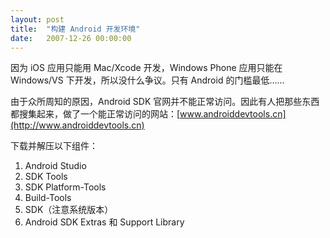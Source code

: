 ```yaml
---
layout: post
title:  "构建 Android 开发环境"
date:   2007-12-26 00:00:00
---
```


因为 iOS 应用只能用 Mac/Xcode 开发，Windows Phone 应用只能在 Windows/VS 下开发，所以没什么争议。只有 Android 的门槛最低……

由于众所周知的原因，Android SDK 官网并不能正常访问。因此有人把那些东西都搜集起来，做了一个能正常访问的网站：[www.androiddevtools.cn](http://www.androiddevtools.cn)

下载并解压以下组件：

1. Android Studio
2. SDK Tools
3. SDK Platform-Tools
4. Build-Tools
5. SDK（注意系统版本）
6. Android SDK Extras 和 Support Library
